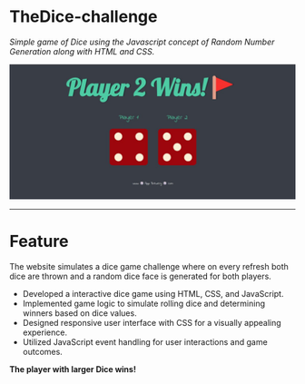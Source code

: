 # TheDice-challenge
<i>Simple game of Dice using the Javascript concept of Random Number Generation along with HTML and CSS.</i>

<img width="1266" alt="ss project" src="images/photo_2024-07-10_14-02-12.jpg">
<hr>

# Feature
The website simulates a dice game challenge where on every refresh both dice are thrown and a random dice face is generated for both players.
<br>
<ul><li>Developed a interactive dice game using HTML, CSS, and JavaScript.</li>
<li>Implemented game logic to simulate rolling dice and determining winners based on dice values.</li>
<li>Designed responsive user interface with CSS for a visually appealing experience.</li>
<li>Utilized JavaScript event handling for user interactions and game outcomes.</li></ul>

<b>The player with larger Dice wins!</b>

